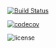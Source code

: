 [![Build Status](https://travis-ci.org/kamdibus/PIK.svg?branch=master)](https://travis-ci.org/kamdibus/PIK)

[![codecov](https://codecov.io/gh/kamdibus/PIK/branch/master/graph/badge.svg)](https://codecov.io/gh/kamdibus/PIK)

![license](https://img.shields.io/github/license/mashape/apistatus.svg)
